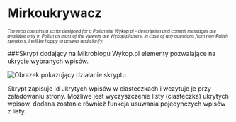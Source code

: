 # Mirkoukrywacz

*<sub><sup>The repo contains a script designed for a Polish site Wykop.pl - description and commit messages are available only in Polish as most of the viewers are Wykop.pl users. In case of any questions from non-Polish speakers, I will be happy to answer and clarify.</sub></sup>*

###Skrypt dodający na Mikroblogu Wykop.pl elementy pozwalające na ukrycie wybranych wpisów.

![Obrazek pokazujący działanie skryptu](http://i.imgur.com/iTvfhQH.png)

Skrypt zapisuje id ukrytych wpisów w ciasteczkach i wczytuje je przy załadowaniu strony. Możliwe jest wyczyszczenie listy (ciasteczka) ukrytych wpisów, dodana zostanie również funkcja usuwania pojedynczych wpisów z listy.